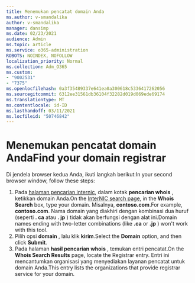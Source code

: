 ```yaml
---
title: Menemukan pencatat domain Anda
ms.author: v-smandalika
author: v-smandalika
manager: dansimp
ms.date: 02/23/2021
audience: Admin
ms.topic: article
ms.service: o365-administration
ROBOTS: NOINDEX, NOFOLLOW
localization_priority: Normal
ms.collection: Adm_O365
ms.custom:
- "9002531"
- "7375"
ms.openlocfilehash: 0a3f35489337e641ea0a300618c5336417262056
ms.sourcegitcommit: 6312ee31561db36104f32282d019d069ede69174
ms.translationtype: MT
ms.contentlocale: id-ID
ms.lasthandoff: 03/11/2021
ms.locfileid: "50746842"
---
```

# <a name="find-your-domain-registrar"></a><span data-ttu-id="b029e-102">Menemukan pencatat domain Anda</span><span class="sxs-lookup"><span data-stu-id="b029e-102">Find your domain registrar</span></span>

<span data-ttu-id="b029e-103">Di jendela browser kedua Anda, ikuti langkah berikut:</span><span class="sxs-lookup"><span data-stu-id="b029e-103">In your second browser window, follow these steps:</span></span>

1. <span data-ttu-id="b029e-104">Pada [halaman pencarian internic](https://lookup.icann.org/), dalam kotak **pencarian whois** , ketikkan domain Anda.</span><span class="sxs-lookup"><span data-stu-id="b029e-104">On the [InterNIC search page](https://lookup.icann.org/), in the **Whois Search** box, type your domain.</span></span> <span data-ttu-id="b029e-105">Misalnya, **contoso.com**.</span><span class="sxs-lookup"><span data-stu-id="b029e-105">For example, **contoso.com**.</span></span> <span data-ttu-id="b029e-106">Nama domain yang diakhiri dengan kombinasi dua huruf (seperti **. ca** atau **. jp** ) tidak akan berfungsi dengan alat ini.</span><span class="sxs-lookup"><span data-stu-id="b029e-106">Domain names ending with two-letter combinations (like **.ca** or **.jp** ) won't work with this tool.</span></span>
2. <span data-ttu-id="b029e-107">Pilih opsi **domain** , lalu klik **kirim**.</span><span class="sxs-lookup"><span data-stu-id="b029e-107">Select the **Domain** option, and then click **Submit**.</span></span>
3. <span data-ttu-id="b029e-108">Pada halaman **hasil pencarian whois** , temukan entri pencatat.</span><span class="sxs-lookup"><span data-stu-id="b029e-108">On the **Whois Search Results** page, locate the Registrar entry.</span></span> <span data-ttu-id="b029e-109">Entri ini mencantumkan organisasi yang menyediakan layanan pencatat untuk domain Anda.</span><span class="sxs-lookup"><span data-stu-id="b029e-109">This entry lists the organizations that provide registrar service for your domain.</span></span>
